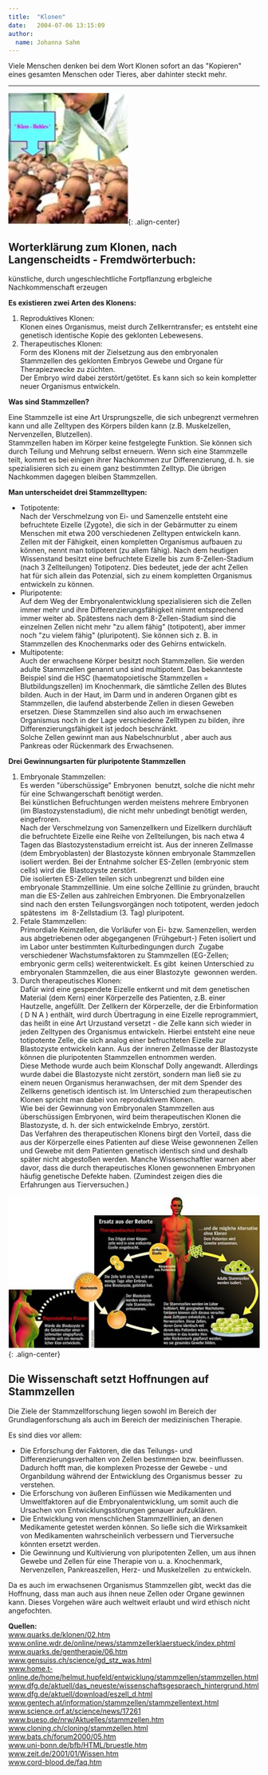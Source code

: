 ```yaml
---
title:  "Klonen"
date:   2004-07-06 13:15:09
author: 
  name: Johanna Sahm
---
```


<p>Viele Menschen denken bei dem Wort Klonen sofort an das "Kopieren" eines  gesamten Menschen oder Tieres, aber dahinter steckt mehr.</p>
<hr id="system-readmore" />

![img002](/assets/images/Klonen/image002.jpg){: .align-center}

<h2>Worterklärung zum Klonen, nach Langenscheidts - Fremdwörterbuch:</h2>
<p>künstliche, durch ungeschlechtliche Fortpflanzung erbgleiche Nachkommenschaft erzeugen</p>
<p><strong>Es existieren zwei Arten des Klonens:</strong></p>
<ol>
<li>Reproduktives Klonen: <br />Klonen eines Organismus, meist durch Zellkerntransfer; es entsteht eine  genetisch identische Kopie des geklonten Lebewesens.</li>
<li>Therapeutisches Klonen:<br />Form des Klonens mit der Zielsetzung aus den embryonalen Stammzellen des geklonten Embryos Gewebe und Organe für Therapiezwecke zu züchten. <br />Der Embryo wird dabei zerstört/getötet. Es kann sich so kein kompletter neuer Organismus entwickeln.</li>
</ol>
<p><strong>Was sind Stammzellen?</strong></p>
<p>Eine Stammzelle ist eine Art Ursprungszelle, die sich unbegrenzt vermehren kann und alle Zelltypen des Körpers bilden kann (z.B. Muskelzellen, Nervenzellen, Blutzellen).<br />Stammzellen haben im Körper keine festgelegte Funktion. Sie können sich durch Teilung und Mehrung selbst erneuern. Wenn sich eine Stammzelle teilt, kommt es bei einigen ihrer Nachkommen zur Differenzierung, d. h. sie spezialisieren sich zu einem ganz bestimmten Zelltyp. Die übrigen Nachkommen dagegen bleiben Stammzellen.</p>
<p><strong>Man unterscheidet drei Stammzelltypen:</strong></p>
<ul>
<li>Totipotente:<br />Nach der Verschmelzung von Ei- und Samenzelle entsteht eine befruchtete Eizelle (Zygote), die sich in der Gebärmutter zu einem Menschen mit etwa 200 verschiedenen Zelltypen entwickeln kann. Zellen mit der Fähigkeit, einen kompletten Organismus aufbauen zu können, nennt man totipotent (zu allem fähig). Nach dem heutigen Wissenstand besitzt eine befruchtete Eizelle bis zum 8-Zellen-Stadium (nach 3 Zellteilungen) Totipotenz. Dies bedeutet, jede der acht Zellen hat für sich allein das Potenzial, sich zu einem kompletten Organismus entwickeln zu können.</li>
<li>Pluripotente:<br />Auf dem Weg der Embryonalentwicklung spezialisieren sich die Zellen immer mehr und ihre Differenzierungsfähigkeit nimmt entsprechend immer weiter ab. Spätestens nach dem 8-Zellen-Stadium sind die einzelnen Zellen nicht mehr "zu allem fähig" (totipotent), aber immer noch "zu vielem fähig" (pluripotent). Sie können sich z. B. in Stammzellen des Knochenmarks oder des Gehirns entwickeln.</li>
<li>Multipotente:<br />Auch der erwachsene Körper besitzt noch Stammzellen. Sie werden adulte Stammzellen genannt und sind multipotent. Das bekannteste Beispiel sind die HSC (haematopoietische Stammzellen = Blutbildungszellen) im Knochenmark, die sämtliche Zellen des Blutes bilden. Auch in der Haut, im Darm und in anderen Organen gibt es Stammzellen, die laufend absterbende Zellen in diesen Geweben ersetzen. Diese Stammzellen sind also auch im erwachsenen Organismus noch in der Lage verschiedene Zelltypen zu bilden, ihre Differenzierungsfähigkeit ist jedoch beschränkt.<br />Solche Zellen gewinnt man aus Nabelschnurblut , aber auch aus Pankreas oder Rückenmark des Erwachsenen.</li>
</ul>
<p><strong>Drei Gewinnungsarten für pluripotente Stammzellen</strong></p>
<ol>
<li>Embryonale Stammzellen:<br />Es werden "überschüssige" Embryonen  benutzt, solche die nicht mehr für eine Schwangerschaft benötigt werden.<br />Bei künstlichen Befruchtungen werden meistens mehrere Embryonen (im Blastozystenstadium), die nicht mehr unbedingt benötigt werden, eingefroren.<br />Nach der Verschmelzung von Samenzellkern und Eizellkern durchläuft die befruchtete Eizelle eine Reihe von Zellteilungen, bis nach etwa 4 Tagen das Blastozystenstadium erreicht ist. Aus der inneren Zellmasse (dem Embryoblasten) der Blastozyste können embryonale Stammzellen isoliert werden. Bei der Entnahme solcher ES-Zellen (embryonic stem cells) wird die  Blastozyste zerstört.<br />Die isolierten ES-Zellen teilen sich unbegrenzt und bilden eine embryonale Stammzelllinie. Um eine solche Zelllinie zu gründen, braucht man die ES-Zellen aus zahlreichen Embryonen. Die Embryonalzellen sind nach den ersten Teilungsvorgängen noch totipotent, werden jedoch spätestens  im  8-Zellstadium (3. Tag) pluripotent.</li>
<li>Fetale Stammzellen:<br />Primordiale Keimzellen, die Vorläufer von Ei- bzw. Samenzellen, werden  aus abgetriebenen oder abgegangenen (Frühgeburt-) Feten isoliert und im Labor unter bestimmten Kulturbedingungen durch  Zugabe verschiedener Wachstumsfaktoren zu Stammzellen (EG-Zellen; embryonic germ cells) weiterentwickelt. Es gibt  keinen Unterschied zu embryonalen Stammzellen, die aus einer Blastozyte  gewonnen werden.</li>
<li>Durch therapeutisches Klonen:<br />Dafür wird eine gespendete Eizelle entkernt und mit dem genetischen Material (dem Kern) einer Körperzelle des Patienten, z.B. einer Hautzelle, angefüllt. Der Zellkern der Körperzelle, der die Erbinformation ( D N A ) enthält, wird durch Übertragung in eine Eizelle reprogrammiert, das heißt in eine Art Urzustand versetzt - die Zelle kann sich wieder in jeden Zelltypen des Organismus entwickeln. Hierbei entsteht eine neue totipotente Zelle, die sich analog einer befruchteten Eizelle zur  Blastozyste entwickeln kann. Aus der inneren Zellmasse der Blastozyste können die pluripotenten Stammzellen entnommen werden. <br />Diese Methode wurde auch beim Klonschaf Dolly angewandt. Allerdings wurde dabei die Blastozyste nicht zerstört, sondern man ließ sie zu einem neuen Organismus heranwachsen, der mit dem Spender des Zellkerns genetisch identisch ist. Im Unterschied zum therapeutischen Klonen spricht man dabei von reproduktivem Klonen.<br />Wie bei der Gewinnung von Embryonalen Stammzellen aus überschüssigen Embryonen, wird beim therapeutischen Klonen die Blastozyste, d. h. der sich entwickelnde Embryo, zerstört.<br />Das Verfahren des therapeutischen Klonens birgt den Vorteil, dass die aus der Körperzelle eines Patienten auf diese Weise gewonnenen Zellen und Gewebe mit dem Patienten genetisch identisch sind und deshalb später nicht abgestoßen werden. Manche Wissenschaftler warnen aber davor, dass die durch therapeutisches Klonen gewonnenen Embryonen häufig genetische Defekte haben. (Zumindest zeigen dies die Erfahrungen aus Tierversuchen.)</li>
</ol>

![img010](/assets/images/Klonen/image010.jpg){: .align-center}


<h2>Die Wissenschaft setzt Hoffnungen auf Stammzellen</h2>
<p>Die Ziele der Stammzellforschung liegen sowohl im Bereich der Grundlagenforschung als auch im Bereich der medizinischen Therapie.</p>
<p>Es sind dies vor allem:</p>
<ul>
<li>Die Erforschung der Faktoren, die das Teilungs- und Differenzierungsverhalten von Zellen bestimmen bzw. beeinflussen. Dadurch hofft man, die komplexen Prozesse der Gewebe - und Organbildung während der Entwicklung des Organismus besser  zu verstehen.</li>
<li>Die Erforschung von äußeren Einflüssen wie Medikamenten und Umweltfaktoren auf die Embryonalentwicklung, um somit auch die Ursachen von Entwicklungsstörungen genauer aufzuklären.</li>
<li>Die Entwicklung von menschlichen Stammzelllinien, an denen Medikamente getestet werden können. So ließe sich die Wirksamkeit von Medikamenten wahrscheinlich verbessern und Tierversuche könnten ersetzt werden.</li>
<li>Die Gewinnung und Kultivierung von pluripotenten Zellen, um aus ihnen Gewebe und Zellen für eine Therapie von u. a. Knochenmark, Nervenzellen, Pankreaszellen, Herz- und Muskelzellen  zu entwickeln.</li>
</ul>
<p>Da es auch im erwachsenen Organismus Stammzellen gibt, weckt das die Hoffnung, dass man auch aus ihnen neue Zellen oder Organe gewinnen kann. Dieses Vorgehen wäre auch weltweit erlaubt und wird ethisch nicht angefochten.</p>
<p><strong>Quellen:</strong><br /> <a href="http://www.quarks.de/klonen/02.htm">www.quarks.de/klonen/02.htm</a><br /><a href="http://www.online.wdr.de/online/news/stammzellerklaerstueck/index.phtml">www.online.wdr.de/online/news/stammzellerklaerstueck/index.phtml</a><br /><a href="http://www.quarks.de/gentherapie/06.htm">www.quarks.de/gentherapie/06.htm</a><br /><a href="http://www.gensuiss.ch/science/gd_stz_was.html">www.gensuiss.ch/science/gd_stz_was.html</a><br /><a href="http://www.home.t-online.de/home/helmut.hupfeld/entwicklung/stammzellen/stammzellen.html">www.home.t-online.de/home/helmut.hupfeld/entwicklung/stammzellen/stammzellen.html</a><br /><a href="http://www.dfg.de/aktuell/das_neueste/wissenschaftsgespraech_hintergrund.html">www.dfg.de/aktuell/das_neueste/wissenschaftsgespraech_hintergrund.html</a><br /><a href="http://www.dfg.de/aktuell/download/eszell_d.html">www.dfg.de/aktuell/download/eszell_d.html</a><br /><a href="http://www.gentech.at/information/stammzellen/stammzellentext.html">www.gentech.at/information/stammzellen/stammzellentext.html</a><br /><a href="http://www.science.orf.at/science/news/17261">www.science.orf.at/science/news/17261</a><br /><a href="http://www.bueso.de/nrw/Aktuelles/stammzellen.htm">www.bueso.de/nrw/Aktuelles/stammzellen.htm</a><br /><a href="http://www.cloning.ch/cloning/stammzellen.html">www.cloning.ch/cloning/stammzellen.html</a><br /><a href="http://www.bats.ch/forum2000/05.htm">www.bats.ch/forum2000/05.htm</a><br /><a href="http://www.uni-bonn.de/bfb/HTML/bruestle.htm">www.uni-bonn.de/bfb/HTML/bruestle.htm</a><br /><a href="http://www.zeit.de/2001/01/Wissen.htm">www.zeit.de/2001/01/Wissen.htm</a><br /><a href="http://www.cord-blood.de/faq.htm">www.cord-blood.de/faq.htm</a></p>
<p> </p>